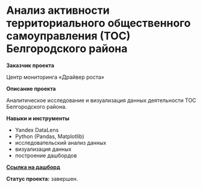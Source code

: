 # Анализ активности территориального общественного самоуправления (ТОС) Белгородского района

**Заказчик проекта**

Центр мониторинга «Драйвер роста»

**Описание проекта**

Аналитическое исследование и визуализация данных деятельности ТОС Белгородского района.
 

**Навыки и инструменты**

- Yandex DataLens
- Python (Pandas, Matplotlib)
- исследовательский анализ данных
- визуализация данных
- построение дашбордов

**[Ссылка на дашборд](https://datalens.yandex/lw8wawi6u23s8)**

**Статус проекта:** завершен.
